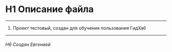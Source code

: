 # H1 Описание файла

---

1. Проект тестовый, создан для обучения пользования ГидХаб

---
###### H6 Создан Евгенией